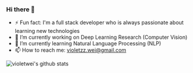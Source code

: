 ### Hi there 👋

- ⚡ Fun fact: I'm a full stack developer who is always passionate about learning new technologies
- 🔭 I’m currently working on Deep Learning Research (Computer Vision)
- 🌱 I’m currently learning Natural Language Processing (NLP)
- 📫 How to reach me: violetzz.wei@gmail.com

![violetwei's github stats](https://github-readme-stats.vercel.app/api?username=violetwei&count_private=true&show_icons=true&theme=radical&hide=contribs)

<!--[![Top Languages](https://github-readme-stats.vercel.app/api/top-langs/?username=violetwei&layout=compact)](https://github.com/anuraghazra/github-readme-stats)-->

<!--
**violetwei/violetwei** is a ✨ _special_ ✨ repository because its `README.md` (this file) appears on your GitHub profile.

Here are some ideas to get you started:

- 👯 I’m looking to collaborate on ...
- 🤔 I’m looking for help with ...
- 💬 Ask me about ...
- 😄 Pronouns: ...
-->
